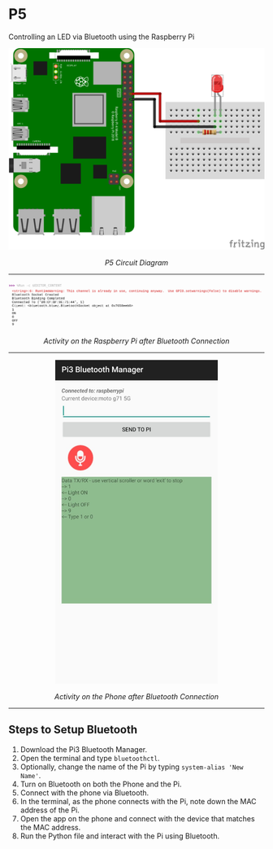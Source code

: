 # P5
Controlling an LED via Bluetooth using the Raspberry Pi

<p align = "center">
  <img src = "../Assets/P5.png" width = 640>
</p>
<p align = "center">
  <em>P5 Circuit Diagram</em>
</p>

___

<p align = "center">
  <img src = "../Assets/P5-RPi.png" width = 640>
</p>
<p align = "center">
  <em>Activity on the Raspberry Pi after Bluetooth Connection</em>
</p>

___

<p align = "center">
  <img src = "../Assets/P5-Phone.jpeg" width = 320>
</p>
<p align = "center">
  <em>Activity on the Phone after Bluetooth Connection</em>
</p>

___
## Steps to Setup Bluetooth
1. Download the Pi3 Bluetooth Manager.
1. Open the terminal and type `bluetoothctl`.
1. Optionally, change the name of the Pi by typing `system-alias 'New Name'`.
1. Turn on Bluetooth on both the Phone and the Pi.
1. Connect with the phone via Bluetooth.
1. In the terminal, as the phone connects with the Pi, note down the MAC address of the Pi.
1. Open the app on the phone and connect with the device that matches the MAC address.
1. Run the Python file and interact with the Pi using Bluetooth.
